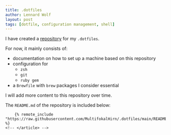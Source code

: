 ```yaml
---
title: .dotfiles
author: Lennard Wolf
layout: post
tags: [dotfile, configuration management, shell]
---
```


I have created a [repository](https://github.com/MultifokalHirn/.dotfiles) for my `.dotfiles`.

For now, it mainly consists of:

- documentation on how to set up a machine based on this repository
- configuration for
  - `zsh`
  - `git`
  - `ruby gem`
- a `Brewfile` with `brew` packages I consider essential

I will add more content to this repository over time.
<!--more-->

The `README.md` of the repository is included below:
<!-- <div id="readme" class="readme blob instapaper_body markdown-body"> -->
  <!-- <article class=" entry-content container-lg" itemprop="text"> -->
        {% remote_include "https://raw.githubusercontent.com/MultifokalHirn/.dotfiles/main/README.md" %}
    <!-- </article> -->
<!-- </div> -->

